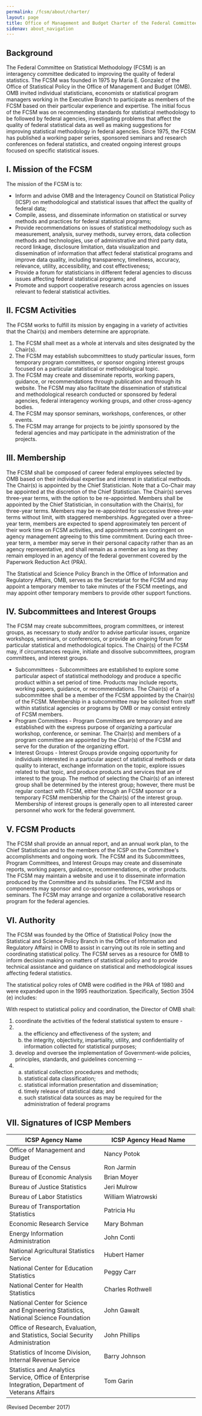 ```yaml
---
permalink: /fcsm/about/charter/
layout: page
title: Office of Management and Budget Charter of the Federal Committee on Statistical Methodology
sidenav: about_navigation
---
```

        
<h2 id="background"><b>Background</b></h2>
<p>The Federal Committee on Statistical Methodology (FCSM) is an interagency committee dedicated to improving the quality of federal statistics. The FCSM was founded in 1975 by Maria E. Gonzalez of the Office of Statistical Policy in the Office of Management and Budget (OMB). OMB invited individual statisticians, economists or statistical program managers working in the Executive Branch to participate as members of the FCSM based on their particular experience and expertise. The initial focus of the FCSM was on recommending standards for statistical methodology to be followed by federal agencies, investigating problems that affect the quality of federal statistical data as well as making suggestions for improving statistical methodology in federal agencies. Since 1975, the FCSM has published a working paper series, sponsored seminars and research conferences on federal statistics, and created ongoing interest groups focused on specific statistical issues. </p>

<h2 id="mission"><b>I. Mission of the FCSM</b></h2>
<p>The mission of the FCSM is to:</p>
<ul role="list">
  <li role="listitem">Inform and advise OMB and the Interagency Council on Statistical Policy (ICSP) on methodological and statistical issues that affect the quality of federal data; </li>
  <li role="listitem">Compile, assess, and disseminate information on statistical or survey methods and practices for federal statistical programs;</li>
  <li role="listitem">Provide recommendations on issues of statistical methodology such as measurement, analysis, survey methods, survey errors, data collection methods and technologies, use of administrative and third party data, record linkage, disclosure limitation, data visualization and dissemination of information that affect federal statistical programs and improve data quality, including transparency, timeliness, accuracy, relevance, utility, accessibility, and cost effectiveness; </li>
  <li role="listitem"> Provide a forum for statisticians in different federal agencies to discuss issues affecting federal statistical programs; and </li>
  <li>Promote and support cooperative research across agencies on issues relevant to federal statistical activities.</li>
</ul>

<h2 id="activities"><b> II. FCSM Activities </b></h2>
<p>The FCSM works to fulfill its mission by engaging in a variety of activities that the Chair(s) and members determine are appropriate.</p> 
<ol role="list">
  <li role="listitem">The FCSM shall meet as a whole at intervals and sites designated by the Chair(s).</li>
  <li role="listitem">The FCSM may establish subcommittees to study particular issues, form temporary program committees, or sponsor ongoing interest groups focused on a particular statistical or methodological topic. </li> 
  <li role="listitem">The FCSM may create and disseminate reports, working papers, guidance, or recommendations through publication and through its website. The FCSM may also facilitate the dissemination of statistical and methodological research conducted or sponsored by federal agencies, federal interagency working groups, and other cross-agency bodies.</li>
  <li role="listitem">The FCSM may sponsor seminars, workshops, conferences, or other events. </li>
  <li role="listitem">The FCSM may arrange for projects to be jointly sponsored by the federal agencies and may participate in the administration of the projects.</li>
</ol>

<h2 id="membership"><b>III. Membership</b></h2>
<p>The FCSM shall be composed of career federal employees selected by OMB based on their individual expertise and interest in statistical methods. The Chair(s) is appointed by the Chief Statistician. Note that a Co-Chair may be appointed at the discretion of the Chief Statistician. The Chair(s) serves three-year terms, with the option to be re-appointed. Members shall be appointed by the Chief Statistician, in consultation with the Chair(s), for three-year terms. Members may be re-appointed for successive three-year terms without limit, with staggered memberships. Aggregated over a three-year term, members are expected to spend approximately ten percent of their work time on FCSM activities, and appointments are contingent on agency management agreeing to this time commitment. During each three-year term, a member may serve in their personal capacity rather than as an agency representative, and shall remain as a member as long as they remain employed in an agency of the federal government covered by the Paperwork Reduction Act (PRA).</p> 
<p>The Statistical and Science Policy Branch in the Office of Information and Regulatory Affairs, OMB, serves as the Secretariat for the FCSM and may appoint a temporary member to take minutes of the FSCM meetings, and may appoint other temporary members to provide other support functions.</p>

<h2 id="subcommittees"><b>IV. Subcommittees and Interest Groups</b></h2>
<p>The FCSM may create subcommittees, program committees, or interest groups, as necessary to study and/or to advise particular issues, organize workshops, seminars, or conferences, or provide an ongoing forum for particular statistical and methodological topics. The Chair(s) of the FCSM may, if circumstances require, initiate and dissolve subcommittees, program committees, and interest groups. </p>
<ul role="list">
  <li role="listitem">Subcommittees - Subcommittees are established to explore some particular aspect of statistical methodology and produce a specific product within a set period of time. Products may include reports, working papers, guidance, or recommendations. The Chair(s) of a subcommittee shall be a member of the FCSM appointed by the Chair(s) of the FCSM. Membership in a subcommittee may be solicited from staff within statistical agencies or programs by OMB or may consist entirely of FCSM members.</li> 
  <li role="listitem">Program Committees - Program Committees are temporary and are established with the express purpose of organizing a particular workshop, conference, or seminar. The Chair(s) and members of a program committee are appointed by the Chair(s) of the FCSM and serve for the duration of the organizing effort. </li>
  <li role="listitem">Interest Groups - Interest Groups provide ongoing opportunity for individuals interested in a particular aspect of statistical methods or data quality to interact, exchange information on the topic, explore issues related to that topic, and produce products and services that are of interest to the group. The method of selecting the Chair(s) of an interest group shall be determined by the interest group; however, there must be regular contact with FCSM, either through an FCSM sponsor or a temporary FCSM membership for the Chair(s) of the interest group. Membership of interest groups is generally open to all interested career personnel who work for the federal government. </li>
</ul>

<h2 id="products"><b>V. FCSM Products </b></h2>
<p>The FCSM shall provide an annual report, and an annual work plan, to the Chief Statistician and to the members of the ICSP on the Committee's accomplishments and ongoing work. The FCSM and its Subcommittees, Program Committees, and Interest Groups may create and disseminate reports, working papers, guidance, recommendations, or other products. The FCSM may maintain a website and use it to disseminate information produced by the Committee and its subsidiaries. The FCSM and its components may sponsor and co-sponsor conferences, workshops or seminars. The FCSM may arrange and organize a collaborative research program for the federal agencies. </p>

<h2 id="authority"><b>VI. Authority</b></h2>
<p>The FCSM was founded by the Office of Statistical Policy (now the Statistical and Science Policy Branch in the Office of Information and Regulatory Affairs) in OMB to assist in carrying out its role in setting and coordinating statistical policy. The FCSM serves as a resource for OMB to inform decision making on matters of statistical policy and to provide technical assistance and guidance on statistical and methodological issues affecting federal statistics. </p>
<p>The statistical policy roles of OMB were codified in the PRA of 1980 and were expanded upon in the 1995 reauthorization. Specifically, Section 3504 (e) includes: </p>
<p>With respect to statistical policy and coordination, the Director of OMB shall:</p>
<ol role="list">
  <li role="listitem">coordinate the activities of the federal statistical system to ensure - </li>
  <li role="listitem">
    <ol type="a">
      <li> the efficiency and effectiveness of the system; and </li>
      <li> the integrity, objectivity, impartiality, utility, and confidentiality of information collected for statistical purposes; </li>
    </ol>
  </li>
  <li role="listitem"> develop and oversee the implementation of Government-wide policies, principles, standards, and guidelines concerning --</li> 
  <li role="listitem">
    <ol type="a">
      <li> statistical collection procedures and methods; </li>
      <li> statistical data classification; </li>
      <li> statistical information presentation and dissemination; </li>
      <li> timely release of statistical data; and </li>
      <li> such statistical data sources as may be required for the administration of federal programs</li>
    </ol>
  </li>
</ol>

<h2 id="signatures"><b>VII. Signatures of ICSP Members</b></h2>
<table border="0" cellpadding="0" cellspacing="0" aria-label="signatures">
  <thead>  
  <tr>
    <th role="columnheader" scope="col" width="50%"><b>ICSP Agency Name</b></th>
    <th role="columnheader" scope="col"><b>ICSP Agency Head Name</b></th>
  </tr>
  </thead>
  <tbody>
  <tr>
    <td>Office of Management and Budget</td>
    <td>Nancy Potok</td>
  </tr>
  <tr>
    <td>Bureau of the Census</td>
    <td>Ron Jarmin</td>
  </tr>
  <tr>
    <td>Bureau of Economic Analysis</td>
    <td>Brian Moyer</td>
  </tr>
  <tr>
    <td>Bureau of Justice Statistics</td>
    <td>Jeri Mulrow</td>
  </tr>
  <tr>
    <td>Bureau of Labor Statistics</td>
    <td>William Wiatrowski</td>
  </tr>
  <tr>
    <td>Bureau of Transportation Statistics</td>
    <td>Patricia Hu</td>
  </tr>
  <tr>
    <td>Economic Research Service</td>
    <td>Mary Bohman</td>
  </tr>
  <tr>
    <td>Energy Information Administration</td>
    <td>John Conti</td>
  </tr>
  <tr>
    <td>National Agricultural Statistics Service</td>
    <td>Hubert Hamer</td>
  </tr>
  <tr>
    <td>National Center for Education Statistics</td>
    <td>Peggy Carr</td>
  </tr>
  <tr>
    <td>National Center for Health Statistics</td>
    <td>Charles Rothwell</td>
  </tr>
  <tr>
    <td>National Center for Science and Engineering Statistics,<br> National Science Foundation</td>
    <td>John Gawalt</td>
  </tr>
  <tr>
    <td>Office of Research, Evaluation, and Statistics, Social Security Administration</td>
    <td>John Phillips</td>
  </tr>
  <tr>
    <td>Statistics of Income Division, Internal Revenue Service</td>
    <td>Barry Johnson</td>
  </tr>
  <tr>
    <td>Statistics and Analytics Service, Office of Enterprise Integration, Department of Veterans Affairs</td>
    <td>Tom Garin</td>
  </tr>
  </tbody>
</table>
<p class="text-base">(Revised December 2017)</p>